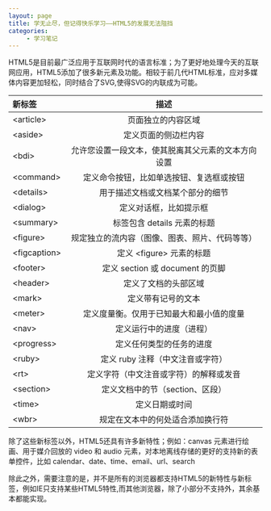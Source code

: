 ```yaml
---
layout: page
title: 学无止尽，但记得快乐学习——HTML5的发展无法阻挡
categories:
     - 学习笔记
---
```

HTML5是目前最广泛应用于互联网时代的语言标准；为了更好地处理今天的互联网应用，HTML5添加了很多新元素及功能。相较于前几代HTML标准，应对多媒体内容更加轻松，同时结合了SVG,使得SVG的内联成为可能。

| **新标签** | 描述 |
|:--|:----:|
|&lt;article&gt;|页面独立的内容区域|
|&lt;aside&gt;|定义页面的侧边栏内容|
|&lt;bdi&gt;|允许您设置一段文本，使其脱离其父元素的文本方向设置|
|&lt;command&gt;|定义命令按钮，比如单选按钮、复选框或按钮|
|&lt;details&gt;|用于描述文档或文档某个部分的细节|
|&lt;dialog&gt;|定义对话框，比如提示框|
|&lt;summary&gt;|标签包含 details 元素的标题|
|&lt;figure&gt;|规定独立的流内容（图像、图表、照片、代码等等）|
|&lt;figcaption&gt;|定义 &lt;figure> 元素的标题|
|&lt;footer&gt;|定义 section 或 document 的页脚|
|&lt;header&gt;|定义了文档的头部区域	|
|&lt;mark&gt;|定义带有记号的文本|
|&lt;meter&gt;|定义度量衡。仅用于已知最大和最小值的度量|
|&lt;nav&gt;|定义运行中的进度（进程）|
|&lt;progress&gt;|定义任何类型的任务的进度|
|&lt;ruby&gt;|定义 ruby 注释（中文注音或字符）|
|&lt;rt&gt;|定义字符（中文注音或字符）的解释或发音|
|&lt;section&gt;|定义文档中的节（section、区段）|
|&lt;time&gt;|定义日期或时间|
|&lt;wbr&gt;|规定在文本中的何处适合添加换行符|

除了这些新标签以外，HTML5还具有许多新特性；例如：canvas 元素进行绘画、用于媒介回放的 video 和 audio 元素，对本地离线存储的更好的支持新的表单控件，比如 calendar、date、time、email、url、search

除此之外，需要注意的是，并不是所有的浏览器都支持HTML5的新特性与新标签，例如IE只支持某些HTML5特性,而其他浏览器，除了小部分不支持外，其余基本都能实现。
